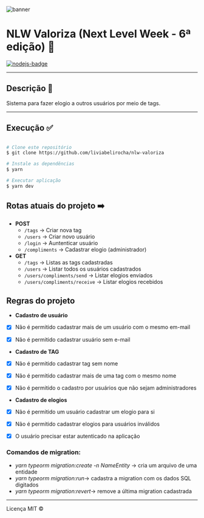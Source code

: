![banner](https://user-images.githubusercontent.com/61299540/123202984-020f5000-d48c-11eb-8c12-38af40aae04e.png)

# NLW Valoriza (Next Level Week - 6ª edição) 🚀

[![nodejs-badge][nodejs-img]][nodejs]

[nodejs-img]: https://img.shields.io/badge/Node.js-v14.17-green
[nodejs]: https://nodejs.org/en/

---

## Descrição 📌 <a name="description"></a>

Sistema para fazer elogio a outros usuários por meio de tags.

---

## Execução ✅ <a name="execution"></a>

```bash

# Clone este repositório
$ git clone https://github.com/liviabelirocha/nlw-valoriza

# Instale as dependências
$ yarn

# Executar aplicação
$ yarn dev
```

## Rotas atuais do projeto ➡️ <a name="routes"></a>

- **POST**
  - `/tags` -> Criar nova tag
  - `/users` -> Criar novo usuário
  - `/login` -> Auntenticar usuário
  - `/compliments` -> Cadastrar elogio (administrador)
- **GET**
  - `/tags` -> Listas as tags cadastradas
  - `/users` -> Listar todos os usuários cadastrados
  - `/users/compliments/send` -> Listar elogios enviados
  - `/users/compliments/receive` -> Listar elogios recebidos

## Regras do projeto <a name="rules"></a>

- **Cadastro de usuário**

- [x] Não é permitido cadastrar mais de um usuário com o mesmo em-mail

- [x] Não é permitido cadastrar usuário sem e-mail

- **Cadastro de TAG**

- [x] Não é permitido cadastrar tag sem nome

- [x] Não é permitido cadastrar mais de uma tag com o mesmo nome

- [x] Não é permitido o cadastro por usuários que não sejam administradores

- **Cadastro de elogios**

- [x] Não é permitido um usuário cadastrar um elogio para si

- [x] Não é permitido cadastrar elogios para usuários inválidos

- [x] O usuário precisar estar autenticado na aplicação

### Comandos de migration:

- _yarn typeorm migration:create -n NameEntity_ -> cria um arquivo de uma entidade
- _yarn typeorm migration:run_-> cadastra a migration com os dados SQL digitados
- _yarn typeorm migration:revert_-> remove a última migration cadastrada

---

Licença MIT ©
